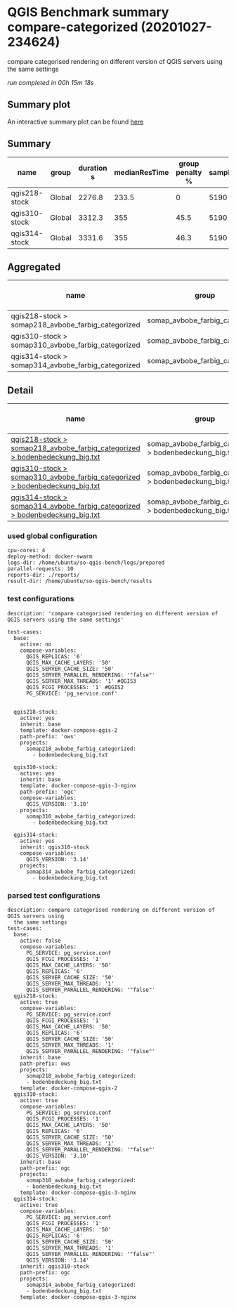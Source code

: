 # QGIS Benchmark summary compare-categorized (20201027-234624)


compare categorised rendering on different version of QGIS servers using the same settings

_run completed in 00h 15m 18s_
## Summary plot
An interactive summary plot can be found [here](report_compare-categorized_20201027-234624_plot.html)

## Summary
| name          | group   |   duration s |   medianResTime |   group penalty % |   sampleCount |   errorCount |   memMaxMB |   memAvgMB |   memMinMB |   cpuMax% |   cpuAvg% |   cpuMin% |   errorPct |
|---------------|---------|--------------|-----------------|-------------------|---------------|--------------|------------|------------|------------|-----------|-----------|-----------|------------|
| qgis218-stock | Global  |       2276.8 |           233.5 |               0   |          5190 |            0 |     6605.4 |     5752.6 |     2423   |      99.4 |      95   |      12.7 |          0 |
| qgis310-stock | Global  |       3312.3 |           355   |              45.5 |          5190 |            0 |     5706.1 |     5070.2 |     2553.3 |      92.9 |      73.5 |      14.6 |          0 |
| qgis314-stock | Global  |       3331.6 |           355   |              46.3 |          5190 |            0 |     5759.2 |     5072.1 |     2574.4 |      91.1 |      73.6 |      15.2 |          0 |

## Aggregated
| name                                               | group                           |   duration s |   medianResTime |   group penalty % |   sampleCount |   errorCount |   memMaxMB |   memAvgMB |   memMinMB |   cpuMax% |   cpuAvg% |   cpuMin% |   errorPct |
|----------------------------------------------------|---------------------------------|--------------|-----------------|-------------------|---------------|--------------|------------|------------|------------|-----------|-----------|-----------|------------|
| qgis218-stock > somap218_avbobe_farbig_categorized | somap_avbobe_farbig_categorized |       2276.8 |           233.5 |               0   |          5190 |            0 |     6605.4 |     5752.6 |     2423   |      99.4 |      95   |      12.7 |          0 |
| qgis310-stock > somap310_avbobe_farbig_categorized | somap_avbobe_farbig_categorized |       3312.3 |           355   |              45.5 |          5190 |            0 |     5706.1 |     5070.2 |     2553.3 |      92.9 |      73.5 |      14.6 |          0 |
| qgis314-stock > somap314_avbobe_farbig_categorized | somap_avbobe_farbig_categorized |       3331.6 |           355   |              46.3 |          5190 |            0 |     5759.2 |     5072.1 |     2574.4 |      91.1 |      73.6 |      15.2 |          0 |

## Detail
| name                                                                                                                                                                                                                               | group                                                    |   duration s |   group penalty % |   sampleCount |   errorCount |   errorPct |   meanResTime |   medianResTime |   minResTime |   maxResTime |   pct1ResTime |   pct2ResTime |   pct3ResTime |   throughput |   receivedKBytesPerSec |   sentKBytesPerSec |   memMaxMB |   memAvgMB |   memMinMB |   cpuMax% |   cpuAvg% |   cpuMin% |
|------------------------------------------------------------------------------------------------------------------------------------------------------------------------------------------------------------------------------------|----------------------------------------------------------|--------------|-------------------|---------------|--------------|------------|---------------|-----------------|--------------|--------------|---------------|---------------|---------------|--------------|------------------------|--------------------|------------|------------|------------|-----------|-----------|-----------|
| [qgis218-stock > somap218_avbobe_farbig_categorized > bodenbedeckung_big.txt](../results/details/compare-categorized/20201027-234624/qgis218-stock/somap218_avbobe_farbig_categorized/bodenbedeckung_big.txt/dashboard/index.html) | somap_avbobe_farbig_categorized > bodenbedeckung_big.txt |       2276.8 |               0   |          5190 |            0 |          0 |       438.699 |           233.5 |           19 |        13221 |         674   |        1020.8 |       4913.94 |      22.4298 |                5814.62 |           10.1143  |     6605.4 |     5752.6 |     2423   |      99.4 |      95   |      12.7 |
| [qgis310-stock > somap310_avbobe_farbig_categorized > bodenbedeckung_big.txt](../results/details/compare-categorized/20201027-234624/qgis310-stock/somap310_avbobe_farbig_categorized/bodenbedeckung_big.txt/dashboard/index.html) | somap_avbobe_farbig_categorized > bodenbedeckung_big.txt |       3312.3 |              45.5 |          5190 |            0 |          0 |       638.208 |           355   |           20 |        20860 |        1090   |        1777.9 |       8102.54 |      15.567  |                4155.1  |            7.01965 |     5706.1 |     5070.2 |     2553.3 |      92.9 |      73.5 |      14.6 |
| [qgis314-stock > somap314_avbobe_farbig_categorized > bodenbedeckung_big.txt](../results/details/compare-categorized/20201027-234624/qgis314-stock/somap314_avbobe_farbig_categorized/bodenbedeckung_big.txt/dashboard/index.html) | somap_avbobe_farbig_categorized > bodenbedeckung_big.txt |       3331.6 |              46.3 |          5190 |            0 |          0 |       641.928 |           355   |           19 |        21127 |        1104.7 |        1756.2 |       8028.63 |      15.4889 |                4134.14 |            6.98441 |     5759.2 |     5072.1 |     2574.4 |      91.1 |      73.6 |      15.2 |

### used global configuration

```
cpu-cores: 4
deploy-method: docker-swarm
logs-dir: /home/ubuntu/so-qgis-bench/logs/prepared
parallel-requests: 10
reports-dir: ./reports/
result-dir: /home/ubuntu/so-qgis-bench/results

```
### test configurations

```
description: 'compare categorised rendering on different version of QGIS servers using the same settings'

test-cases:
  base:
    active: no
    compose-variables:
      QGIS_REPLICAS: '6'
      QGIS_MAX_CACHE_LAYERS: '50'
      QGIS_SERVER_CACHE_SIZE: '50'
      QGIS_SERVER_PARALLEL_RENDERING: '"false"'
      QGIS_SERVER_MAX_THREADS: '1' #QGIS3
      QGIS_FCGI_PROCESSES: '1' #QGIS2
      PG_SERVICE: 'pg_service.conf'


  qgis218-stock:
    active: yes
    inherit: base
    template: docker-compose-qgis-2
    path-prefix: 'ows'
    projects:
      somap218_avbobe_farbig_categorized:
        - bodenbedeckung_big.txt

  qgis310-stock:
    active: yes
    inherit: base
    template: docker-compose-qgis-3-nginx
    path-prefix: 'ogc'
    compose-variables:
      QGIS_VERSION: '3.10'
    projects:
      somap310_avbobe_farbig_categorized:
        - bodenbedeckung_big.txt

  qgis314-stock:
    active: yes
    inherit: qgis310-stock
    compose-variables:
      QGIS_VERSION: '3.14'
    projects:
      somap314_avbobe_farbig_categorized:
        - bodenbedeckung_big.txt

```
### parsed test configurations

```
description: compare categorised rendering on different version of QGIS servers using
  the same settings
test-cases:
  base:
    active: false
    compose-variables:
      PG_SERVICE: pg_service.conf
      QGIS_FCGI_PROCESSES: '1'
      QGIS_MAX_CACHE_LAYERS: '50'
      QGIS_REPLICAS: '6'
      QGIS_SERVER_CACHE_SIZE: '50'
      QGIS_SERVER_MAX_THREADS: '1'
      QGIS_SERVER_PARALLEL_RENDERING: '"false"'
  qgis218-stock:
    active: true
    compose-variables:
      PG_SERVICE: pg_service.conf
      QGIS_FCGI_PROCESSES: '1'
      QGIS_MAX_CACHE_LAYERS: '50'
      QGIS_REPLICAS: '6'
      QGIS_SERVER_CACHE_SIZE: '50'
      QGIS_SERVER_MAX_THREADS: '1'
      QGIS_SERVER_PARALLEL_RENDERING: '"false"'
    inherit: base
    path-prefix: ows
    projects:
      somap218_avbobe_farbig_categorized:
      - bodenbedeckung_big.txt
    template: docker-compose-qgis-2
  qgis310-stock:
    active: true
    compose-variables:
      PG_SERVICE: pg_service.conf
      QGIS_FCGI_PROCESSES: '1'
      QGIS_MAX_CACHE_LAYERS: '50'
      QGIS_REPLICAS: '6'
      QGIS_SERVER_CACHE_SIZE: '50'
      QGIS_SERVER_MAX_THREADS: '1'
      QGIS_SERVER_PARALLEL_RENDERING: '"false"'
      QGIS_VERSION: '3.10'
    inherit: base
    path-prefix: ogc
    projects:
      somap310_avbobe_farbig_categorized:
      - bodenbedeckung_big.txt
    template: docker-compose-qgis-3-nginx
  qgis314-stock:
    active: true
    compose-variables:
      PG_SERVICE: pg_service.conf
      QGIS_FCGI_PROCESSES: '1'
      QGIS_MAX_CACHE_LAYERS: '50'
      QGIS_REPLICAS: '6'
      QGIS_SERVER_CACHE_SIZE: '50'
      QGIS_SERVER_MAX_THREADS: '1'
      QGIS_SERVER_PARALLEL_RENDERING: '"false"'
      QGIS_VERSION: '3.14'
    inherit: qgis310-stock
    path-prefix: ogc
    projects:
      somap314_avbobe_farbig_categorized:
      - bodenbedeckung_big.txt
    template: docker-compose-qgis-3-nginx

```